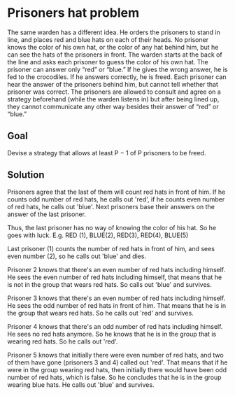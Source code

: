 # Prisoners hat problem

The same warden has a different idea. He orders the prisoners to stand
in line, and places red and blue hats on each of their heads. No prisoner knows the
color of his own hat, or the color of any hat behind him, but he can see the hats of
the prisoners in front. The warden starts at the back of the line and asks each prisoner
to guess the color of his own hat. The prisoner can answer only “red” or “blue.” If
he gives the wrong answer, he is fed to the crocodiles. If he answers correctly, he is
freed. Each prisoner can hear the answer of the prisoners behind him, but cannot tell
whether that prisoner was correct.
The prisoners are allowed to consult and agree on a strategy beforehand (while
the warden listens in) but after being lined up, they cannot communicate any other
way besides their answer of “red” or “blue.”

## Goal
Devise a strategy that allows at least P − 1 of P prisoners to be freed.

## Solution

Prisoners agree that the last of them will count red hats in front of him. If he counts odd 
number of red hats, he calls out 'red', if he counts even number of red hats, 
he calls out 'blue'. Next prisoners base their answers on the answer of the last prisoner.

Thus, the last prisoner has no way of knowing the color of his hat. So he goes with luck.
E.g. RED (1), BLUE(2), RED(3), RED(4), BLUE(5)

Last prisoner (1) counts the number of red hats in front of him, and sees even number (2), 
so he calls out 'blue' and dies. 

Prisoner 2 knows that there's an even number of red hats including himself. He sees 
the even number of red hats including himself, that means that he is not in the group
that wears red hats. So calls out 'blue' and survives. 

Prisoner 3 knows that there's an even number of red hats including himself. He sees
the odd number of red hats in front of him. That means that
he is in the group that wears red hats. So he calls out 'red' and survives.

Prisoner 4 knows that there's an odd number of red hats including himself. He sees no red hats
anymore. So he knows that he is in the group that is wearing red hats. So he calls out 'red'.

Prisoner 5 knows that initially there were even number of red hats, and two of them have gone (prisoners 3 and 4)
called out 'red'. That means that if he were in the group wearing red hats, then initially there would have been odd number
of red hats, which is false. So he concludes that he is in the group wearing blue hats. He calls out 'blue' and survives.